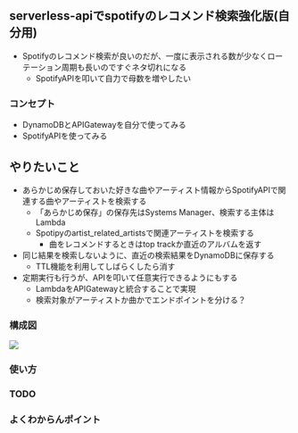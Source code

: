 ## serverless-apiでspotifyのレコメンド検索強化版(自分用)
- Spotifyのレコメンド検索が良いのだが、一度に表示される数が少なくローテーション周期も長いのですぐネタ切れになる
    - SpotifyAPIを叩いて自力で母数を増やしたい

### コンセプト
- DynamoDBとAPIGatewayを自分で使ってみる
- SpotifyAPIを使ってみる

## やりたいこと
- あらかじめ保存しておいた好きな曲やアーティスト情報からSpotifyAPIで関連する曲やアーティストを検索する
    - 「あらかじめ保存」の保存先はSystems Manager、検索する主体はLambda
    - Spotipyのartist_related_artistsで関連アーティストを検索する
        - 曲をレコメンドするときはtop trackか直近のアルバムを返す
- 同じ結果を検索しないように、直近の検索結果をDynamoDBに保存する
    - TTL機能を利用してしばらくしたら消す
- 定期実行も行うが、APIを叩いて任意実行できるようにもする
    - LambdaをAPIGatewayと統合することで実現
    - 検索対象がアーティストか曲かでエンドポイントを分ける？

### 構成図
![](https://raw.githubusercontent.com/mini-hiori/spotify-search-newsong/master/docs/architecture.png)
### 使い方

### TODO

### よくわからんポイント
